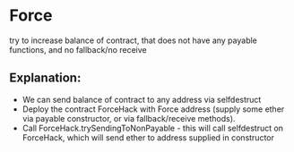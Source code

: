 # Force

try to increase balance of contract, that does not have any payable functions, and no fallback/no receive

## Explanation:
* We can send balance of contract to any address via selfdestruct
* Deploy the contract ForceHack with Force address (supply some ether via payable constructor, or via fallback/receive methods).
* Call ForceHack.trySendingToNonPayable - this will call selfdestruct on ForceHack, which will send ether to address supplied in constructor
